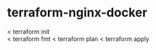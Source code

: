 # terraform-nginx-docker  

&lt; terraform init  
&lt; terraform fmt
&lt; terraform plan
&lt; terraform apply  


